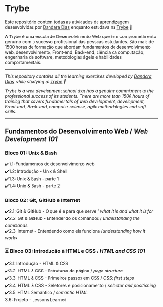 # Trybe

Este repositório contém todas as atividades de aprendizagem desenvolvidas por <a href="https://www.linkedin.com/in/dandara-dias/">Dandara Dias</a> enquanto estudava na <a href="https://www.betrybe.com/">Trybe</a> 🚀

A Trybe é uma escola de Desenvolvimento Web que tem comprometimento genuíno com o sucesso profissional das pessoas estudantes. São mais de 1500 horas de formação que abordam fundamentos de desenvolvimento web, desenvolvimento, Front-end, Back-end, ciência da computação, engenharia de software, metodologias ágeis e habilidades comportamentais.

* * *

<em>This repository contains all the learning exercises developed by <a href="https://www.linkedin.com/in/dandara-dias/">Dandara Dias</a> while studying at <a href="https://www.betrybe.com/">Trybe</a> 🚀
  
Trybe is a web development school that has a genuine commitment to the professional success of its students. There are more than 1500 hours of training that covers fundamentals of web development, development, Front-end, Back-end, computer science, agile methodologies and soft skills.</em>

***

## Fundamentos do Desenvolvimento Web / <em>Web Development 101</em>

### Bloco 01: Unix & Bash
✔️1.1: Fundamentos do desenvolvimento web<br>
✔️1.2: Introdução - Unix & Shell<br>
✔️1.3: Unix & Bash - parte 1<br>
✔️1.4: Unix & Bash - parte 2<br>

### Bloco 02: Git, GitHub e Internet
✔️2.1: Git & GitHub - O que é e para que serve / <em>what it is and what it is for</em><br>
✔️2.2: Git & GitHub - Entendendo os comandos / <em>understanding the commands</em><br>
✔️2.3: Internet - Entendendo como ela funciona /<em>understanding how it works</em><br>

### ⏳ Bloco 03: Introdução à HTML e CSS / <em>HTML and CSS 101</em>
✔️3.1: Introdução - HTML & CSS <br>
✔️3.2: HTML & CSS - Estruturas de página / <em>page structure</em><br>
✔️3.3: HTML & CSS - Primeiros passos em CSS / <em>CSS: first steps</em><br>
✔️3.4: HTML & CSS - Seletores e posicionamento / <em>selector and positioning</em><br>
✔️3.5: HTML Semântico / <em>semantic HTML</em><br>
3.6: Projeto - Lessons Learned
